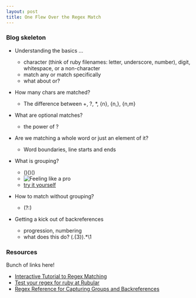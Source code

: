 ```yaml
---
layout: post
title: One Flew Over the Regex Match
---
```


### Blog skeleton

* Understanding the basics …
  + character (think of ruby filenames: letter, underscore, number), digit, whitespace, or a non-character
  + match any or match specifically
  + what about or?
* How many chars are matched?
  + The difference between +, ?, \*, {n}, {n,}, {n,m}
* What are optional matches?
  + the power of ?
* Are we matching a whole word or just an element of it?
  + Word boundaries, line starts and ends

* What is grouping?
  + ()()()
  + ![Feeling like a pro](http://i.imgur.com/alu7wsS.png)
  + [try it yourself](http://regexone.com/problem/extracting_url_data?)
* How to match without grouping?
  + (?:)
* Getting a kick out of backreferences
  + progression, numbering
  + what does this do? (.{3}).\*\\1


### Resources

Bunch of links here!


* [Interactive Tutorial to Regex Matching](http://regexone.com/)
* [Test your regex for ruby at Rubular](http://rubular.com/)
* [Regex Reference for Capturing Groups and Backreferences](http://www.regular-expressions.info/refcapture.html)
